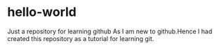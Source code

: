 # hello-world
Just a repository for learning github
As I am new to github.Hence I had created this repository as a tutorial for learning git.
